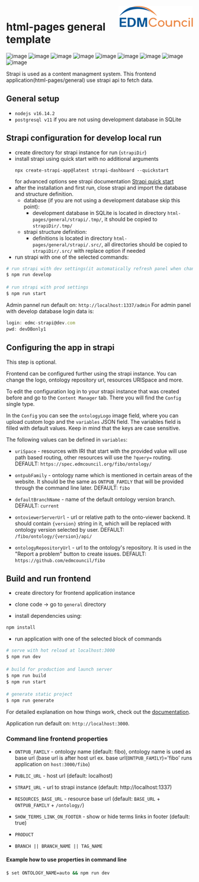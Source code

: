 <img src="https://github.com/edmcouncil/html-pages/raw/develop/general/assets/img/EDM-council-RGB_200w.png" width="200" align="right"/>

# html-pages general template

![image](https://img.shields.io/badge/Node.js-339933?style=for-the-badge&logo=nodedotjs&logoColor=white) ![image](https://img.shields.io/badge/nuxt.js-00C58E?style=for-the-badge&logo=nuxtdotjs&logoColor=white) ![image](https://img.shields.io/badge/strapi-2F2E8B?style=for-the-badge&logo=strapi&logoColor=whitee) ![image](https://img.shields.io/badge/Bootstrap-563D7C?style=for-the-badge&logo=bootstrap&logoColor=white) ![image](https://img.shields.io/badge/d3.js-F9A03C?style=for-the-badge&logo=d3.js&logoColor=white) ![image](https://img.shields.io/badge/eslint-3A33D1?style=for-the-badge&logo=eslint&logoColor=white) ![image](https://img.shields.io/badge/Babel-F9DC3E?style=for-the-badge&logo=babel&logoColor=white) ![image](https://img.shields.io/badge/Sass-CC6699?style=for-the-badge&logo=sass&logoColor=white) ![image](https://img.shields.io/badge/Google%20Analytics-E37400?style=for-the-badge&logo=google%20analytics&logoColor=white) 

Strapi is used as a content managment system. This frontend application(html-pages/general) use strapi api to fetch data.

## General setup

- `nodejs v16.14.2`
- `postgresql v11` if you are not using development database in SQLite

## Strapi configuration for develop local run

- create directory for strapi instance for run (`strapiDir`)
- install strapi using quick start with no additional arguments 
    ```
    npx create-strapi-app@latest strapi-dashboard --quickstart
    ```
    for advanced options see strapi documentation [Strapi quick start](https://docs.strapi.io/developer-docs/latest/getting-started/quick-start.html)
- after the installation and first run, close strapi and import the database and structure definition.
    - database (if you are not using a development database skip this point): 
        - development database in SQLite is located in directory `html-pages/general/strapi/.tmp/`, it should be copied to `strapiDir/.tmp/`
    - strapi structure definition: 
        - definitions is located in directory `html-pages/general/strapi/.src/`, all directories should be copied to `strapiDir/.src/` with replace option if needed
 - run strapi with one of the selected commands:
 
 ``` bash
 # run strapi with dev settings(it automatically refresh panel when changes is detected)
 $ npm run develop
 
 # run strapi with prod settings
 $ npm run start
 ```

Admin pannel run default on: `http://localhost:1337/admin`
For admin panel with develop database login data is:

```js
login: edmc-strapi@dev.com
pwd: devDBonly1
```

## Configuring the app in strapi

This step is optional.

Frontend can be configured further using the strapi instance. You can change the logo, ontology repository url, resources URISpace and more.

To edit the configuration log in to your strapi instance that was created before and go to the `Content Manager` tab. There you will find the `Config` single type.

In the `Config` you can see the `ontologyLogo` image field, where you can upload custom logo and the `variables` JSON field. The variables field is filled with default values. Keep in mind that the keys are case sensitive.

The following values can be defined in `variables`:

- `uriSpace` - resources with IRI that start with the provided value will use path based routing, other resources will use the `?query=` routing. DEFAULT: `https://spec.edmcouncil.org/fibo/ontology/`

- `ontpubFamily` - ontology name which is mentioned in certain areas of the website. It should be the same as `ONTPUB_FAMILY` that will be provided through the command line later. DEFAULT: `fibo`

- `defaultBranchName` - name of the default ontology version branch. DEFAULT: `current`

- `ontoviewerServerUrl` - url or relative path to the onto-viewer backend. It should contain `{version}` string in it, which will be replaced with ontology version selected by user. DEFAULT: `/fibo/ontology/{version}/api/`

- `ontologyRepositoryUrl` - url to the ontology's repository. It is used in the "Report a problem" button to create issues. DEFAULT: `https://github.com/edmcouncil/fibo`

## Build and run frontend

- create directory for frontend application instance

- clone code -> go to `general` directory

- install dependencies using: 

```bash
npm install
```

- run application with one of the selected block of commands

```bash
# serve with hot reload at localhost:3000
$ npm run dev

# build for production and launch server
$ npm run build
$ npm run start

# generate static project
$ npm run generate
```

For detailed explanation on how things work, check out the [documentation](https://nuxtjs.org).

Application run default on: `http://localhost:3000`.

### Command line frontend properties

- `ONTPUB_FAMILY` - ontology name (default: fibo), ontology name is used as base url (base url is after host url ex. base url(`ONTPUB_FAMILY`)='fibo' runs application on `host:3000/fibo`)

- `PUBLIC_URL` - host url (default: localhost)

- `STRAPI_URL` - url to strapi instance (default: http://localhost:1337)

- `RESOURCES_BASE_URL` - resource base url (default: `BASE_URL` + `ONTPUB_FAMILY` + `/ontology/`)

- `SHOW_TERMS_LINK_ON_FOOTER` - show or hide terms links in footer (default: true)

- `PRODUCT`

- `BRANCH || BRANCH_NAME || TAG_NAME`

#### Example how to use properties in command line

```bash
$ set ONTOLOGY_NAME=auto && npm run dev
```


